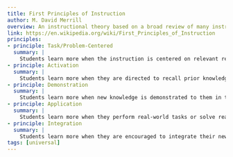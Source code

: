 ```yaml
---
title: First Principles of Instruction
author: M. David Merrill
overview: An instructional theory based on a broad review of many instructional models and theories.
link: https://en.wikipedia.org/wiki/First_Principles_of_Instruction
principles:
- principle: Task/Problem-Centered
  summary: |
    Students learn more when the instruction is centered on relevant real-world tasks or problems, including a series of tasks or problems that progress from simple to complex.
- principle: Activation
  summary: |
    Students learn more when they are directed to recall prior knowledge, to recall a structure for organizing that knowledge, or are given a structure for organizing new knowledge. This activation can also include a foundational learning experience upon which new learning can be based.
- principle: Demonstration
  summary: |
    Students learn more when new knowledge is demonstrated to them in the context of real-world tasks or problems. The knowledge that is demonstrated is both informational and skill-based. Demonstration is enhanced when it adheres to research-based principles of e-learning.
- principle: Application
  summary: |
    Students learn more when they perform real-world tasks or solve real-world problems and receive feedback and appropriate guidance during that application.
- principle: Integration
  summary: |
    Students learn more when they are encouraged to integrate their new knowledge into their life through reflection, discussion, debate, and/or presentation of new knowledge.
tags: [universal]
---
```

